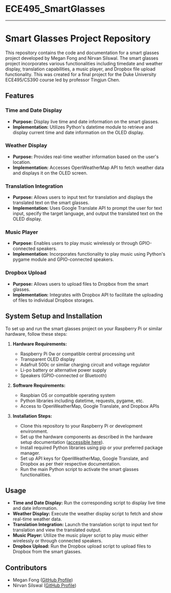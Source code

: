 # ECE495_SmartGlasses

---

# Smart Glasses Project Repository

This repository contains the code and documentation for a smart glasses project developed by Megan Fong and Nirvan Silswal. The smart glasses project incorporates various functionalities including timedate and weather display, translation capabilities, a music player, and Dropbox file upload functionality. This was created for a final project for the Duke University ECE495/CS390 course led by professor Tingjun Chen.

## Features

### Time and Date Display
- **Purpose:** Display live time and date information on the smart glasses.
- **Implementation:** Utilizes Python's datetime module to retrieve and display current time and date information on the OLED display.

### Weather Display
- **Purpose:** Provides real-time weather information based on the user's location.
- **Implementation:** Accesses OpenWeatherMap API to fetch weather data and displays it on the OLED screen.

### Translation Integration
- **Purpose:** Allows users to input text for translation and displays the translated text on the smart glasses.
- **Implementation:** Uses Google Translate API to prompt the user for text input, specify the target language, and output the translated text on the OLED display.

### Music Player
- **Purpose:** Enables users to play music wirelessly or through GPIO-connected speakers.
- **Implementation:** Incorporates functionality to play music using Python's pygame module and GPIO-connected speakers.

### Dropbox Upload
- **Purpose:** Allows users to upload files to Dropbox from the smart glasses.
- **Implementation:** Integrates with Dropbox API to facilitate the uploading of files to individual Dropbox storages.

## System Setup and Installation

To set up and run the smart glasses project on your Raspberry Pi or similar hardware, follow these steps:

1. **Hardware Requirements:**
   - Raspberry Pi 0w or compatible central processing unit
   - Transparent OLED display
   - Adafruit 500c or similar charging circuit and voltage regulator
   - Li-po battery or alternative power supply
   - Speakers (GPIO-connected or Bluetooth)
   
2. **Software Requirements:**
   - Raspbian OS or compatible operating system
   - Python libraries including datetime, requests, pygame, etc.
   - Access to OpenWeatherMap, Google Translate, and Dropbox APIs
   
3. **Installation Steps:**
   - Clone this repository to your Raspberry Pi or development environment.
   - Set up the hardware components as described in the hardware setup documentation ([accessible here](https://www.waveshare.com/wiki/1.51inch_Transparent_OLED)).
   - Install required Python libraries using pip or your preferred package manager.
   - Set up API keys for OpenWeatherMap, Google Translate, and Dropbox as per their respective documentation.
   - Run the main Python script to activate the smart glasses functionalities.

## Usage

- **Time and Date Display:** Run the corresponding script to display live time and date information.
- **Weather Display:** Execute the weather display script to fetch and show real-time weather data.
- **Translation Integration:** Launch the translation script to input text for translation and view the translated output.
- **Music Player:** Utilize the music player script to play music either wirelessly or through connected speakers.
- **Dropbox Upload:** Run the Dropbox upload script to upload files to Dropbox from the smart glasses.

## Contributors

- Megan Fong ([GitHub Profile](https://github.com/meganjfong))
- Nirvan Silswal ([GitHub Profile](https://github.com/NirvanSilswal))
